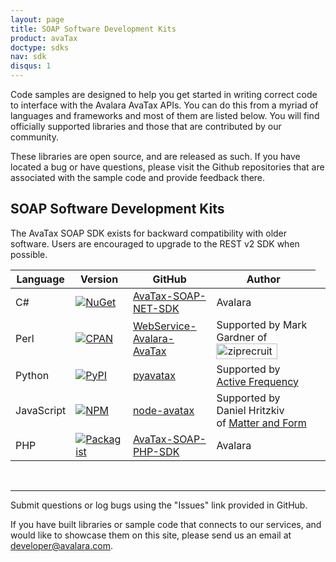 ```yaml
---
layout: page
title: SOAP Software Development Kits
product: avaTax
doctype: sdks
nav: sdk
disqus: 1
---
```


Code samples are designed to help you get started in writing correct code to interface with the Avalara AvaTax APIs. You can do this from a myriad of languages and frameworks and most of them are listed below. You will find officially supported libraries and those that are contributed by our community.

These libraries are open source, and are released as such. If you have located a bug or have questions, please visit the Github repositories that are associated with the sample code and provide feedback there.

<h2>SOAP Software Development Kits</h2>

The AvaTax SOAP SDK exists for backward compatibility with older software.  Users are encouraged to upgrade to the REST v2 SDK when possible.

<table class="styled-table">
	<thead>
        <tr>
            <th>Language</th>
            <th>Version</th>
            <th>GitHub</th>
            <th>Author</th>
            <!-- removing until we have resources associated
            <th>Resources</th> -->
		</tr>
	</thead>
	<tbody>
    <tr>
        <td>C#</td>
        <td><a href="https://www.nuget.org/packages/Avalara.AvaTax.SoapClient/"><img src="https://img.shields.io/nuget/v/Avalara.AvaTax.SoapClient.svg?style=plastic" title="NuGet" alt="NuGet"/></a></td>
        <td><a href="https://github.com/avadev/AvaTax-SOAP-NET-SDK">AvaTax-SOAP-NET-SDK</a></td>
        <td>Avalara</td>
        <td></td>
    </tr>
    <tr>
        <td>Perl</td>
        <td><a href="https://metacpan.org/release/WebService-Avalara-AvaTax"><img src="https://img.shields.io/cpan/v/WebService-Avalara-AvaTax.svg?style=plastic" title="CPAN" alt="CPAN"/></a></td>
        <td><a href="https://github.com/mjgardner/WebService-Avalara-AvaTax">WebService-Avalara-AvaTax</a></td>
        <td>Supported by Mark Gardner of <a href="http://www.ziprecruiter.com"><img src="/public/images/blog/ziprecruiter_logo.png" alt="ziprecruiter.com" width="98" height="25" /></a></td>
        <td></td>
    </tr>
    <tr>
        <td>Python</td>
        <td><a href="https://pypi.python.org/pypi/PyAvaTax/1.3.8"><img src="https://img.shields.io/pypi/v/PyAvaTax.svg?style=plastic" title="PyPI" alt="PyPI"/></a></td>
        <td><a href="https://github.com/activefrequency/pyavatax/">pyavatax</a></td>
        <td>Supported by <a href="http://www.activefrequency.com/">Active Frequency</a></td>
        <td></td>
    </tr>
    <tr>
        <td>JavaScript</td>
        <td><a href="https://www.npmjs.com/package/avatax"><img src="https://img.shields.io/npm/v/npm.svg?style=plastic" title="NPM" alt="NPM"/></a></td>
        <td><a href="https://github.com/Matter-and-Form/node-avatax">node-avatax</a></td>
        <td>Supported by Daniel Hritzkiv of <a href="https://matterandform.net/">Matter and Form</a></td>
        <td></td>
    </tr>
    <tr>
        <td>PHP</td>
        <td><a href="https://packagist.org/packages/avalara/avatax"><img src="https://img.shields.io/packagist/v/avalara/avatax.svg?style=plastic" title="Packagist" alt="Packagist"/></a></td>
        <td><a href="https://github.com/avadev/AvaTax-SOAP-PHP-SDK">AvaTax-SOAP-PHP-SDK</a></td>
        <td>Avalara</td>
        <td></td>
    </tr>
  </tbody>
</table>

<br />

<hr />

Submit questions or log bugs using the "Issues" link provided in GitHub.

If you have built libraries or sample code that connects to our services, and would like to showcase them on this site, please send us an email at <a href="mailto:developer@avalara.com">developer@avalara.com.</a>
